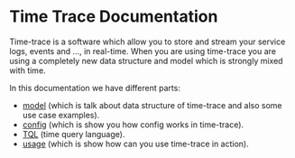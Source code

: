 # Time Trace Documentation

Time-trace is a software which allow you to store and stream your service logs, events and ..., in real-time.
When you are using time-trace you are using a completely new data structure and model which is strongly mixed with time.

In this documentation we have different parts:

* [model](./model/) (which is talk about data structure of time-trace and also some use case examples).
* [config](./config/) (which is show you how config works in time-trace).
* [TQL](./TQL/) (time query language).
* [usage](./usage/) (which is show how can you use time-trace in action).